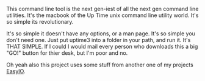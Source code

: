 <p>
This command line tool is the next gen-iest of all the next gen command line utilities.
It's the macbook of the Up Time unix command line utility world. It's so simple its revolutionary.</p>

<p>It's so simple it doesn't have any options, or a man page. It's so simple you don't need one. Just put uptime3 into a folder in your path, and run it.
It's THAT SIMPLE. If I could I would mail every person who downloads this a big "GO!" button for thier desk, but I'm poor and no.
</p>

<p>Oh yeah also this project uses some stuff from another one of my projects <a href="https://github.com/kiddico/EasyIO"> EasyIO</a>.</p>
